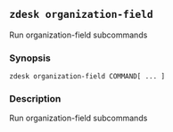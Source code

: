 ## `zdesk organization-field`

Run organization-field subcommands

### Synopsis

    zdesk organization-field COMMAND[ ... ]

### Description

Run organization-field subcommands

